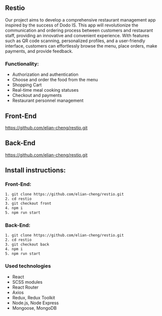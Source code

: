 ## Restio

Our project aims to develop a comprehensive restaurant management app inspired by the success of Dodo IS. This app will revolutionize the communication and ordering process between customers and restaurant staff, providing an innovative and convenient experience. With features such as QR code scanning, personalized profiles, and a user-friendly interface, customers can effortlessly browse the menu, place orders, make payments, and provide feedback.

### Functionality:

- Authorization and authentication
- Choose and order the food from the menu
- Shopping Cart
- Real-time meal cooking statuses
- Checkout and payments
- Restaurant personnel management

## Front-End

https://github.com/elian-cheng/restio.git

## Back-End

https://github.com/elian-cheng/restio.git

## Install instructions:

### Front-End:

```bash
1. git clone https://github.com/elian-cheng/restio.git
2. cd restio
3. git checkout front
4. npm i
5. npm run start
```

### Back-End:

```bash
1. git clone https://github.com/elian-cheng/restio.git
2. cd restio
3. git checkout back
4. npm i
5. npm run start
```

### Used technologies

- React
- SCSS modules
- React Router
- Axios
- Redux, Redux Toolkit
- Node.js, Node Express
- Mongoose, MongoDB
